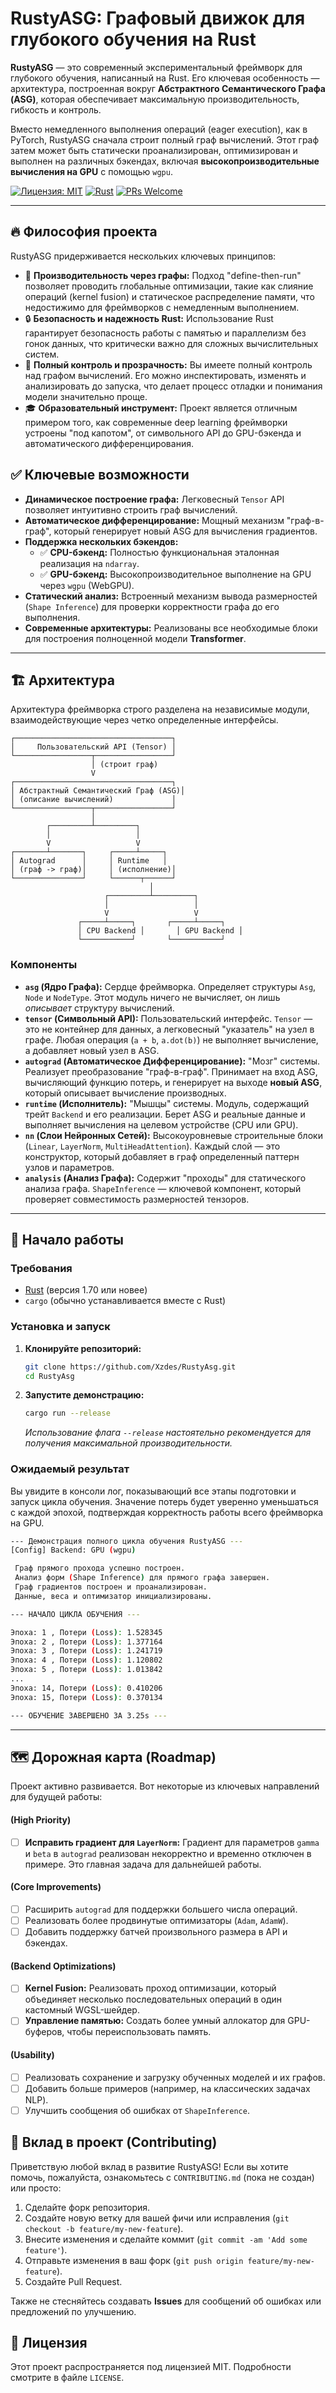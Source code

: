 # RustyASG: Графовый движок для глубокого обучения на Rust

**RustyASG** — это современный экспериментальный фреймворк для глубокого обучения, написанный на Rust. Его ключевая особенность — архитектура, построенная вокруг **Абстрактного Семантического Графа (ASG)**, которая обеспечивает максимальную производительность, гибкость и контроль.

Вместо немедленного выполнения операций (eager execution), как в PyTorch, RustyASG сначала строит полный граф вычислений. Этот граф затем может быть статически проанализирован, оптимизирован и выполнен на различных бэкендах, включая **высокопроизводительные вычисления на GPU** с помощью `wgpu`.

[![Лицензия: MIT](https://img.shields.io/badge/License-MIT-blue.svg)](https://opensource.org/licenses/MIT)
[![Rust](https://img.shields.io/badge/rust-1.70%2B-orange.svg)](https://www.rust-lang.org/)
[![PRs Welcome](https://img.shields.io/badge/PRs-welcome-brightgreen.svg)](CONTRIBUTING.md)

---

## 🔥 Философия проекта

RustyASG придерживается нескольких ключевых принципов:

*   🚀 **Производительность через графы:** Подход "define-then-run" позволяет проводить глобальные оптимизации, такие как слияние операций (kernel fusion) и статическое распределение памяти, что недостижимо для фреймворков с немедленным выполнением.
*   🔒 **Безопасность и надежность Rust:** Использование Rust гарантирует безопасность работы с памятью и параллелизм без гонок данных, что критически важно для сложных вычислительных систем.
*   🔬 **Полный контроль и прозрачность:** Вы имеете полный контроль над графом вычислений. Его можно инспектировать, изменять и анализировать до запуска, что делает процесс отладки и понимания модели значительно проще.
*   🎓 **Образовательный инструмент:** Проект является отличным примером того, как современные deep learning фреймворки устроены "под капотом", от символьного API до GPU-бэкенда и автоматического дифференцирования.

## ✅ Ключевые возможности

- **Динамическое построение графа:** Легковесный `Tensor` API позволяет интуитивно строить граф вычислений.
- **Автоматическое дифференцирование:** Мощный механизм "граф-в-граф", который генерирует новый ASG для вычисления градиентов.
- **Поддержка нескольких бэкендов:**
    - ✅ **CPU-бэкенд:** Полностью функциональная эталонная реализация на `ndarray`.
    - ✅ **GPU-бэкенд:** Высокопроизводительное выполнение на GPU через `wgpu` (WebGPU).
- **Статический анализ:** Встроенный механизм вывода размерностей (`Shape Inference`) для проверки корректности графа до его выполнения.
- **Современные архитектуры:** Реализованы все необходимые блоки для построения полноценной модели **Transformer**.

---

## 🏗️ Архитектура

Архитектура фреймворка строго разделена на независимые модули, взаимодействующие через четко определенные интерфейсы.

```
┌───────────────────────────────────┐
│     Пользовательский API (Tensor) │
└─────────────────┬─────────────────┘
                  │ (строит граф)
                  V
┌───────────────────────────────────┐
│ Абстрактный Семантический Граф (ASG)│
│ (описание вычислений)             │
└─────────────────┬─────────────────┘
                  │
        ┌─────────┴─────────┐
        │                   │
        V                   V
┌───────┴───────┐     ┌─────┴─────┐
│ Autograd      │     │ Runtime   │
│ (граф -> граф)│     │ (исполнение)│
└───────────────┘     └──────┬──────┘
                               │
                     ┌─────────┴─────────┐
                     │                   │
                     V                   V
               ┌─────┴─────┐       ┌─────┴─────┐
               │ CPU Backend │       │ GPU Backend │
               └───────────┘       └───────────┘
```

### Компоненты

*   **`asg` (Ядро Графа):** Сердце фреймворка. Определяет структуры `Asg`, `Node` и `NodeType`. Этот модуль ничего не вычисляет, он лишь *описывает* структуру вычислений.
*   **`tensor` (Символьный API):** Пользовательский интерфейс. `Tensor` — это не контейнер для данных, а легковесный "указатель" на узел в графе. Любая операция (`a + b`, `a.dot(b)`) не выполняет вычисление, а добавляет новый узел в ASG.
*   **`autograd` (Автоматическое Дифференцирование):** "Мозг" системы. Реализует преобразование "граф-в-граф". Принимает на вход ASG, вычисляющий функцию потерь, и генерирует на выходе **новый ASG**, который описывает вычисление производных.
*   **`runtime` (Исполнитель):** "Мышцы" системы. Модуль, содержащий трейт `Backend` и его реализации. Берет ASG и реальные данные и выполняет вычисления на целевом устройстве (CPU или GPU).
*   **`nn` (Слои Нейронных Сетей):** Высокоуровневые строительные блоки (`Linear`, `LayerNorm`, `MultiHeadAttention`). Каждый слой — это конструктор, который добавляет в граф определенный паттерн узлов и параметров.
*   **`analysis` (Анализ Графа):** Содержит "проходы" для статического анализа графа. `ShapeInference` — ключевой компонент, который проверяет совместимость размерностей тензоров.

---

## 🚀 Начало работы

### Требования
*   [Rust](https://www.rust-lang.org/tools/install) (версия 1.70 или новее)
*   `cargo` (обычно устанавливается вместе с Rust)

### Установка и запуск

1.  **Клонируйте репозиторий:**
    ```bash
    git clone https://github.com/Xzdes/RustyAsg.git
    cd RustyAsg
    ```

2.  **Запустите демонстрацию:**
    ```bash
    cargo run --release
    ```
    *Использование флага `--release` настоятельно рекомендуется для получения максимальной производительности.*

### Ожидаемый результат

Вы увидите в консоли лог, показывающий все этапы подготовки и запуск цикла обучения. Значение потерь будет уверенно уменьшаться с каждой эпохой, подтверждая корректность работы всего фреймворка на GPU.

```bash
--- Демонстрация полного цикла обучения RustyASG ---
[Config] Backend: GPU (wgpu)

 Граф прямого прохода успешно построен.
 Анализ форм (Shape Inference) для прямого графа завершен.
 Граф градиентов построен и проанализирован.
 Данные, веса и оптимизатор инициализированы.

--- НАЧАЛО ЦИКЛА ОБУЧЕНИЯ ---

Эпоха: 1 , Потери (Loss): 1.528345
Эпоха: 2 , Потери (Loss): 1.377164
Эпоха: 3 , Потери (Loss): 1.241719
Эпоха: 4 , Потери (Loss): 1.120802
Эпоха: 5 , Потери (Loss): 1.013842
...
Эпоха: 14, Потери (Loss): 0.410206
Эпоха: 15, Потери (Loss): 0.370134

--- ОБУЧЕНИЕ ЗАВЕРШЕНО ЗА 3.25s ---
```

---

## 🗺️ Дорожная карта (Roadmap)

Проект активно развивается. Вот некоторые из ключевых направлений для будущей работы:

#### (High Priority)
- [ ] **Исправить градиент для `LayerNorm`:** Градиент для параметров `gamma` и `beta` в `autograd` реализован некорректно и временно отключен в примере. Это главная задача для дальнейшей работы.

#### (Core Improvements)
- [ ] Расширить `autograd` для поддержки большего числа операций.
- [ ] Реализовать более продвинутые оптимизаторы (`Adam`, `AdamW`).
- [ ] Добавить поддержку батчей произвольного размера в API и бэкендах.

#### (Backend Optimizations)
- [ ] **Kernel Fusion:** Реализовать проход оптимизации, который объединяет несколько последовательных операций в один кастомный WGSL-шейдер.
- [ ] **Управление памятью:** Создать более умный аллокатор для GPU-буферов, чтобы переиспользовать память.

#### (Usability)
- [ ] Реализовать сохранение и загрузку обученных моделей и их графов.
- [ ] Добавить больше примеров (например, на классических задачах NLP).
- [ ] Улучшить сообщения об ошибках от `ShapeInference`.

## 🙌 Вклад в проект (Contributing)

Приветствую любой вклад в развитие RustyASG! Если вы хотите помочь, пожалуйста, ознакомьтесь с `CONTRIBUTING.md` (пока не создан) или просто:

1.  Сделайте форк репозитория.
2.  Создайте новую ветку для вашей фичи или исправления (`git checkout -b feature/my-new-feature`).
3.  Внесите изменения и сделайте коммит (`git commit -am 'Add some feature'`).
4.  Отправьте изменения в ваш форк (`git push origin feature/my-new-feature`).
5.  Создайте Pull Request.

Также не стесняйтесь создавать **Issues** для сообщений об ошибках или предложений по улучшению.

## 📄 Лицензия

Этот проект распространяется под лицензией MIT. Подробности смотрите в файле `LICENSE`.